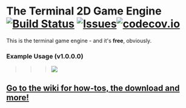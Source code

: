 # The Terminal 2D Game Engine  [![Build Status](https://travis-ci.org/JoshMiles/Termine.svg?branch=master)](https://travis-ci.org/JoshMiles/Termine) [![Issues](https://img.shields.io/github/issues/JoshMiles/Termine.svg)](https://github.com/JoshMiles/Termine/issues)[![codecov.io](https://codecov.io/github/JoshMiles/Termine/coverage.svg?branch=master)](https://codecov.io/github/JoshMiles/Termine?branch=master)

This is the terminal game engine - and it's **free**, obviously.


### Example Usage (v1.0.0.0)



>>>![](http://i.imgur.com/TZnFGFV.gif)



## [Go to the wiki for how-tos, the download and more!](https://github.com/JoshMiles/Termine/wiki)


